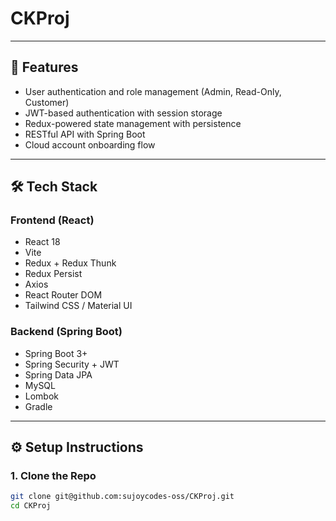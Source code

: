# CKProj


---

## 🚀 Features

- User authentication and role management (Admin, Read-Only, Customer)
- JWT-based authentication with session storage
- Redux-powered state management with persistence
- RESTful API with Spring Boot
- Cloud account onboarding flow

---

## 🛠 Tech Stack

### Frontend (React)
- React 18
- Vite
- Redux + Redux Thunk
- Redux Persist
- Axios
- React Router DOM
- Tailwind CSS / Material UI

### Backend (Spring Boot)
- Spring Boot 3+
- Spring Security + JWT
- Spring Data JPA
- MySQL 
- Lombok
- Gradle

---

## ⚙️ Setup Instructions

### 1. Clone the Repo

```bash
git clone git@github.com:sujoycodes-oss/CKProj.git
cd CKProj
